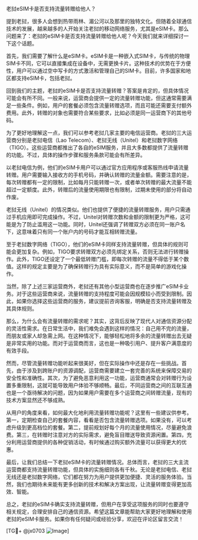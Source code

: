 老挝eSIM卡是否支持流量转赠给他人？

提到老挝，很多人会想到热带雨林、湄公河以及那里的独特文化。但随着全球通信技术的发展，越来越多的人开始关注老挝的移动网络服务，尤其是eSIM卡。那么问题来了：老挝的eSIM卡是否支持流量转赠给他人呢？今天我们就来详细探讨一下这个话题。

首先，我们需要了解什么是eSIM卡。eSIM卡是一种嵌入式SIM卡，与传统的物理SIM卡不同，它可以直接集成在设备中，无需更换卡片。这种技术的优势在于方便性，用户可以通过空中写卡的方式激活和管理自己的SIM卡。目前，许多国家和地区都支持eSIM卡，包括老挝。

回到我们的主题，老挝的eSIM卡是否支持流量转赠？答案是肯定的，但具体情况可能会有所不同。一般来说，运营商会提供一定的流量转赠功能，但这通常需要满足一些条件。例如，用户的套餐必须包含流量转赠选项，而且可能还需要支付额外费用。此外，转赠的对象也需要符合某些要求，比如必须是同一运营商下的其他号码。

为了更好地理解这一点，我们可以参考老挝几家主要的电信运营商。老挝的三大运营商分别是老挝电信（Lao Telecom）、老挝无线（Unitel）和老挝数字网络（TIGO）。这些运营商都推出了各自的eSIM服务，并且大多数都提供了流量转赠的功能。不过，具体的操作步骤和服务条款可能会有所差异。

以老挝电信为例，他们的eSIM卡用户可以通过官方应用程序或客服热线申请流量转赠。用户需要输入接收方的手机号码，并确认转赠的流量金额。需要注意的是，每次转赠都有一定的限制，比如每月只能转赠一次，或者单次转赠的最大流量不能超过一定额度。此外，转赠后的流量使用期限也有限制，过期未使用的部分将自动作废。

老挝无线（Unitel）的情况类似。他们也提供了便捷的流量转赠服务，用户只需通过手机应用即可完成操作。不过，Unitel对转赠次数和金额的限制更为严格，这可能是为了防止滥用这一功能。同时，Unitel还强调了转赠双方必须在同一账户名下，这意味着只有同一个账户内的号码才能互相转赠流量。

至于老挝数字网络（TIGO），他们的eSIM卡同样支持流量转赠，但具体的规则可能会更加复杂。例如，TIGO要求转赠双方必须先绑定关系，否则无法进行转赠操作。此外，TIGO还设定了一个最低转赠门槛，即每次转赠的流量不得低于某个数值。这样的规定主要是为了确保转赠行为具有实际意义，而不是简单的游戏化操作。

当然，除了上述三家运营商外，老挝还有其他小型运营商也在逐步推广eSIM卡业务。对于这些运营商来说，流量转赠的支持程度可能会因规模较小而受到限制。因此，如果你选择这些运营商的服务，建议提前咨询客服，明确是否支持流量转赠及其具体规则。

那么，为什么会有流量转赠的需求呢？其实，这背后反映了现代人对通信资源分配的灵活性需求。在日常生活中，我们难免会遇到这样的情况：自己用不完的流量，而朋友或家人却急需上网。在这种情况下，能够轻松地将多余的流量转赠出去无疑是非常实用的功能。而对于运营商而言，这也是一种吸引用户、提升客户满意度的有效手段。

然而，尽管流量转赠功能听起来很美好，但在实际操作中还是存在一些挑战。首先，由于涉及到跨账户的资源调配，运营商需要建立一套完善的系统来保障交易的安全性和准确性。其次，为了避免恶意利用这一功能，运营商通常会对转赠行为设置多重限制，这就可能导致用户体验不够顺畅。最后，不同运营商之间的互联互通也是一个亟待解决的问题，因为如果用户需要在多个运营商之间转赠流量，现有的技术方案显然还不够成熟。

从用户的角度来看，如何最大化地利用流量转赠功能呢？这里有一些建议供参考。第一，定期检查自己的套餐内容，看看是否包含流量转赠选项。如果没有，可以考虑升级到更高档位的套餐。第二，提前规划好每个月的流量使用情况，尽量避免浪费。第三，在转赠时注意对方的实际需求，避免盲目赠送导致资源闲置。第四，充分利用运营商提供的各种促销活动，有时候通过购买额外流量可以获得更大的优惠。

最后，让我们总结一下老挝eSIM卡的流量转赠情况。总体而言，老挝的三大主流运营商都支持流量转赠功能，但具体的实施细则各有千秋。无论是老挝电信、老挝无线还是老挝数字网络，它们都在努力为用户提供更加便捷、灵活的服务体验。当然，我们也期待未来能有更多创新的技术和解决方案出现，让流量转赠变得更加高效、智能。

总之，老挝的eSIM卡确实支持流量转赠，但用户在享受这项服务的同时也要遵守相关规定，合理安排自己的通信资源。希望这篇文章能帮助大家更好地理解和使用老挝的eSIM卡服务。如果你有任何疑问或经验分享，欢迎在评论区留言交流！

[TG💪+ @jx0703 ![Image](https://github.com/user-attachments/assets/dbca1d08-cadb-493c-b0ec-ad6f7a83f270)]